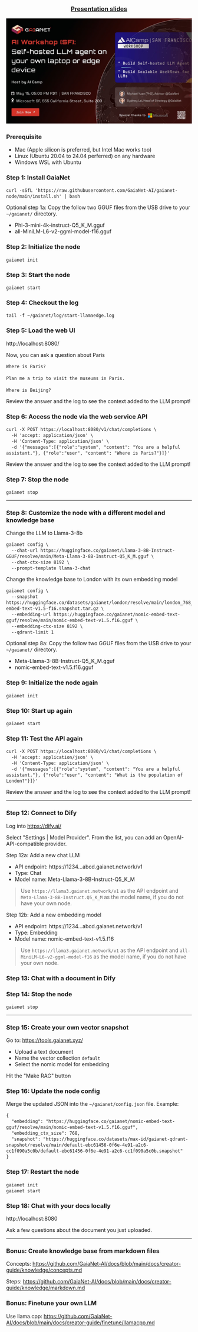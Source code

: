 <p align="center">

<h3 align="center"><a href="GaiaNet_Personalized_LLM_agents.pdf">Presentation slides</a></h3>

<a href="https://www.aicamp.ai/event/eventdetails/W2024051517">![Poster](poster.jpg)</a>
</p>

### Prerequisite

* Mac (Apple silicon is preferred, but Intel Mac works too)
* Linux (Ubuntu 20.04 to 24.04 perferred) on any hardware
* Windows WSL with Ubuntu

### Step 1: Install GaiaNet

```
curl -sSfL 'https://raw.githubusercontent.com/GaiaNet-AI/gaianet-node/main/install.sh' | bash
```

Optional step 1a: Copy the follow two GGUF files from the USB drive to your `~/gaianet/` directory.

* Phi-3-mini-4k-instruct-Q5_K_M.gguf
* all-MiniLM-L6-v2-ggml-model-f16.gguf

### Step 2: Initialize the node

```
gaianet init
```

### Step 3: Start the node

```
gaianet start
```

### Step 4: Checkout the log

```
tail -f ~/gaianet/log/start-llamaedge.log
```

### Step 5: Load the web UI

http://localhost:8080/

Now, you can ask a question about Paris

```
Where is Paris?

Plan me a trip to visit the museums in Paris.

Where is Beijing?
```

Review the answer and the log to see the context added to the LLM prompt!

### Step 6: Access the node via the web service API

```
curl -X POST https://localhost:8080/v1/chat/completions \
  -H 'accept: application/json' \
  -H 'Content-Type: application/json' \
  -d '{"messages":[{"role":"system", "content": "You are a helpful assistant."}, {"role":"user", "content": "Where is Paris?"}]}'
```

Review the answer and the log to see the context added to the LLM prompt!

### Step 7: Stop the node

```
gaianet stop
```

---

### Step 8: Customize the node with a different model and knowledge base

Change the LLM to Llama-3-8b

```
gaianet config \
  --chat-url https://huggingface.co/gaianet/Llama-3-8B-Instruct-GGUF/resolve/main/Meta-Llama-3-8B-Instruct-Q5_K_M.gguf \
  --chat-ctx-size 8192 \
  --prompt-template llama-3-chat
```

Change the knowledge base to London with its own embedding model

```
gaianet config \
  --snapshot https://huggingface.co/datasets/gaianet/london/resolve/main/london_768_nomic-embed-text-v1.5-f16.snapshot.tar.gz \
  --embedding-url https://huggingface.co/gaianet/nomic-embed-text-gguf/resolve/main/nomic-embed-text-v1.5.f16.gguf \
  --embedding-ctx-size 8192 \
  --qdrant-limit 1
```

Optional step 8a: Copy the follow two GGUF files from the USB drive to your `~/gaianet/` directory.

* Meta-Llama-3-8B-Instruct-Q5_K_M.gguf
* nomic-embed-text-v1.5.f16.gguf

### Step 9: Initialize the node again

```
gaianet init
```

### Step 10: Start up again

```
gaianet start
```

### Step 11: Test the API again

```
curl -X POST https://localhost:8080/v1/chat/completions \
  -H 'accept: application/json' \
  -H 'Content-Type: application/json' \
  -d '{"messages":[{"role":"system", "content": "You are a helpful assistant."}, {"role":"user", "content": "What is the population of London?"}]}'
```

Review the answer and the log to see the context added to the LLM prompt!

---

### Step 12: Connect to Dify

Log into https://dify.ai/

Select "Settings | Model Provider". From the list, you can add an OpenAI-API-compatible provider.

Step 12a: Add a new chat LLM

* API endpoint: https://1234...abcd.gaianet.network/v1
* Type: Chat
* Model name: Meta-Llama-3-8B-Instruct-Q5_K_M

> Use `https://llama3.gaianet.network/v1` as the API endpoint and `Meta-Llama-3-8B-Instruct.Q5_K_M` as the model name, if you do not have your own node.

Step 12b: Add a new embedding model

* API endpoint: https://1234...abcd.gaianet.network/v1
* Type: Embedding
* Model name: nomic-embed-text-v1.5.f16

> Use `https://llama3.gaianet.network/v1` as the API endpoint and `all-MiniLM-L6-v2-ggml-model-f16` as the model name, if you do not have your own node.

### Step 13: Chat with a document in Dify

### Step 14: Stop the node

```
gaianet stop
```

---

### Step 15: Create your own vector snapshot

Go to: https://tools.gaianet.xyz/

* Upload a text document
* Name the vector collection `default`
* Select the nomic model for embedding

Hit the "Make RAG" button

### Step 16: Update the node config

Merge the updated JSON into the `~/gaianet/config.json` file. Example:

```
{
  "embedding": "https://huggingface.co/gaianet/nomic-embed-text-gguf/resolve/main/nomic-embed-text-v1.5.f16.gguf",
  "embedding_ctx_size": 768,
  "snapshot": "https://huggingface.co/datasets/max-id/gaianet-qdrant-snapshot/resolve/main/default-ebc61456-0f6e-4e91-a2c6-cc1f090a5c0b/default-ebc61456-0f6e-4e91-a2c6-cc1f090a5c0b.snapshot"
}
```

### Step 17: Restart the node

```
gaianet init
gaianet start
```

### Step 18: Chat with your docs locally

http://localhost:8080

Ask a few questions about the document you just uploaded.

---

### Bonus: Create knowledge base from markdown files

Concepts: https://github.com/GaiaNet-AI/docs/blob/main/docs/creator-guide/knowledge/concepts.md

Steps: https://github.com/GaiaNet-AI/docs/blob/main/docs/creator-guide/knowledge/markdown.md

### Bonus: Finetune your own LLM

Use llama.cpp: https://github.com/GaiaNet-AI/docs/blob/main/docs/creator-guide/finetune/llamacpp.md
